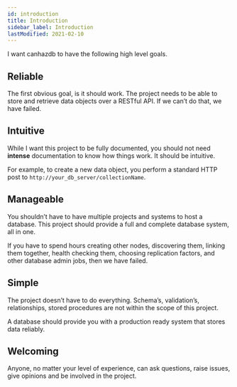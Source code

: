 ```yaml
---
id: introduction
title: Introduction
sidebar_label: Introduction
lastModified: 2021-02-10
---
```


I want canhazdb to have the following high level goals.

## Reliable
The first obvious goal, is it should work. The project needs to be able to store and retrieve data objects over a RESTful API. If we can’t do that, we have failed.

## Intuitive
While I want this project to be fully documented, you should not need **intense** documentation to know how things work. It should be intuitive.

For example, to create a new data object, you perform a standard HTTP post to `http://your_db_server/collectionName`.

## Manageable
You shouldn’t have to have multiple projects and systems to host a database. This project should provide a full and complete database system, all in one.

If you have to spend hours creating other nodes, discovering them, linking them together, health checking them, choosing replication factors, and other database admin jobs, then we have failed.

## Simple
The project doesn’t have to do everything. Schema’s, validation’s, relationships, stored procedures are not within the scope of this project.

A database should provide you with a production ready system that stores data reliably.

## Welcoming
Anyone, no matter your level of experience, can ask questions, raise issues, give opinions and be involved in the project.
